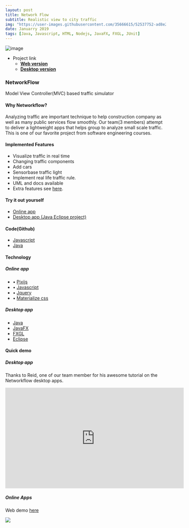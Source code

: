 ```yaml
---
layout: post
title: Network Flow
subtitle: Realistic view to city traffic
img: "https://user-images.githubusercontent.com/35666615/52537752-ad8e2e80-2d2f-11e9-9131-19a37012a5b1.png"
date: Januarry 2019
tags: [Java, Javascript, HTML, Nodejs, JavaFX, FXGL, JUnit]
---
```


![image]({{page.img|relative_url}})

- Project link
  - [**Web version**](https://datduyng.github.io/networkflow/)
  - [**Desktop version**](https://github.com/datduyng/networkflow.java)


### NetworkFlow

Model View Controller(MVC) based traffic simulator

#### Why Networkflow?

Analyzing traffic are important technique to help construction company as well as many public services flow smoothly. Our team(3 members) attempt to deliver a lightweight apps that helps group to analyze small scale traffic. This is one of our favorite project from software engineering courses.

#### Implemented Features

-  Visualize traffic in real time
-  Changing traffic components
-  Add cars
-  Sensorbase traffic light
-  Implement real life traffic rule.
-  UML and docs available
-  Extra features see  [here](http://127.0.0.1:8080/Google%20Drive/pPlayground/cityboost/archives/customer-requirement.pdf).

#### Try it out yourself

- [Online app](https://datduyng.github.io/networkflow/simulation.html)
- [Desktop app (Java Eclipse project)](https://github.com/datduyng/networkflow.java)

#### Code(Github)

- [Javascript](https://github.com/datduyng/networkflow)
- [Java](https://github.com/datduyng/networkflow.java)

#### Technology

##### Online app

-   •  [Pixijs](http://www.pixijs.com/)
-   •  [Javascript](https://www.javascript.com/)
-   •  [Jquery](https://jquery.com/)
-   •  [Materialize css](https://materializecss.com/)

##### Desktop app

-   [Java](https://www.java.com/en/)
-   [JavaFX](https://openjfx.io/)
-   [FXGL](http://almasb.github.io/FXGLGames/)
-    [Eclipse](https://www.eclipse.org/)

#### Quick demo

##### Desktop app

Thanks to Reid, one of our team member for his awesome tutorial on the Networkflow desktop apps.  <br>
<center><iframe width="560" height="315" src="https://www.youtube.com/embed/RATWOtB2y-w" frameborder="0" allow="accelerometer; autoplay; encrypted-media; gyroscope; picture-in-picture" allowfullscreen></iframe></center>

##### Online Apps

Web demo  [here](https://datduyng.github.io/networkflow/simulation.html)

[![](https://user-images.githubusercontent.com/35666615/55765587-fe6f8a00-5a35-11e9-90aa-df35de9f5b87.gif)](https://datduyng.github.io/networkflow/simulation.html)
